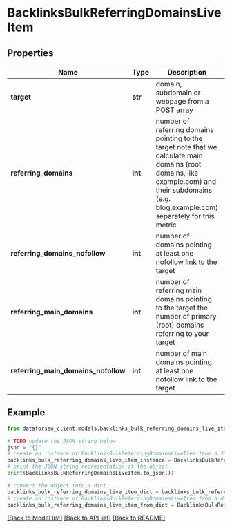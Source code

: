 # BacklinksBulkReferringDomainsLiveItem


## Properties

Name | Type | Description | Notes
------------ | ------------- | ------------- | -------------
**target** | **str** | domain, subdomain or webpage from a POST array | [optional] 
**referring_domains** | **int** | number of referring domains pointing to the target note that we calculate main domains (root domains, like example.com) and their subdomains (e.g. blog.example.com) separately for this metric | [optional] 
**referring_domains_nofollow** | **int** | number of domains pointing at least one nofollow link to the target | [optional] 
**referring_main_domains** | **int** | number of referring main domains pointing to the target the number of primary (root) domains referring to your target | [optional] 
**referring_main_domains_nofollow** | **int** | number of main domains pointing at least one nofollow link to the target | [optional] 

## Example

```python
from dataforseo_client.models.backlinks_bulk_referring_domains_live_item import BacklinksBulkReferringDomainsLiveItem

# TODO update the JSON string below
json = "{}"
# create an instance of BacklinksBulkReferringDomainsLiveItem from a JSON string
backlinks_bulk_referring_domains_live_item_instance = BacklinksBulkReferringDomainsLiveItem.from_json(json)
# print the JSON string representation of the object
print(BacklinksBulkReferringDomainsLiveItem.to_json())

# convert the object into a dict
backlinks_bulk_referring_domains_live_item_dict = backlinks_bulk_referring_domains_live_item_instance.to_dict()
# create an instance of BacklinksBulkReferringDomainsLiveItem from a dict
backlinks_bulk_referring_domains_live_item_from_dict = BacklinksBulkReferringDomainsLiveItem.from_dict(backlinks_bulk_referring_domains_live_item_dict)
```
[[Back to Model list]](../README.md#documentation-for-models) [[Back to API list]](../README.md#documentation-for-api-endpoints) [[Back to README]](../README.md)



